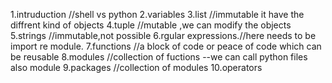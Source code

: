 1.intruduction  //shell vs python
2.variables
3.list //immutable it have the diffrent kind of objects 
4.tuple //mutable ,we can modify the objects
5.strings //immutable,not possible
6.rgular expressions.//here needs to be import re module.
7.functions //a block of code or peace of code which can be reusable 
8.modules //collection of fuctions  --we can call python files also module
9.packages //collection of modules
10.operators

